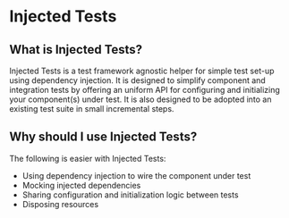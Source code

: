 # Injected Tests

## What is Injected Tests?

Injected Tests is a test framework agnostic helper for simple test set-up using dependency injection.
It is designed to simplify component and integration tests by offering an uniform API for configuring and initializing your component(s) under test.
It is also designed to be adopted into an existing test suite in small incremental steps.

## Why should I use Injected Tests?

The following is easier with Injected Tests:

* Using dependency injection to wire the component under test
* Mocking injected dependencies
* Sharing configuration and initialization logic between tests
* Disposing resources

